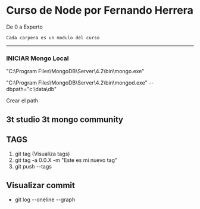 # Curso de Node por Fernando Herrera

De 0 a Experto 

```
Cada carpera es un modulo del curso 
```


---
### INICIAR Mongo Local

"C:\Program Files\MongoDB\Server\4.2\bin\mongo.exe"

"C:\Program Files\MongoDB\Server\4.2\bin\mongod.exe" --dbpath="c:\data\db"

Crear el path 

3t 
studio 3t
mongo community
---



## TAGS
1. git tag (Visualiza tags)
2. git tag -a 0.0.X -m "Este es mi nuevo tag" 
3. git push --tags 

## Visualizar commit
- git log --oneline --graph 


